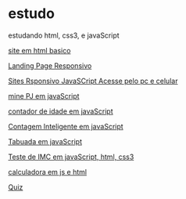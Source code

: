 # estudo

estudando html, css3, e javaScript

<a href="https://GabrielErick1.github.io/estudo/htmlsite/siteteste/">site em html basico</a>

<a href="https://GabrielErick1.github.io/estudo/htmlsite/site/">Landing Page Responsivo</a>

<a href="https://GabrielErick1.github.io/estudo/htmlsite/sitenv/">Sites Rsponsivo JavaSCript Acesse pelo pc e celular</a>

<a href="https://GabrielErick1.github.io/estudo/javaScript/projeto/">mine PJ em javaScript</a>

<a href="https://GabrielErick1.github.io/estudo/javaScript/projeto1/">contador de idade em javaScript</a>

<a href="https://GabrielErick1.github.io/estudo/javaScript/projeto2/">Contagem Inteligente em javaScript</a>

<a href="https://GabrielErick1.github.io/estudo/javaScript/projeto3/">Tabuada em javaScript</a>

<a href="https://GabrielErick1.github.io/estudo/javaScript/testedeobsidade/">Teste de IMC em javaScript, html, css3</a>

<a href="https://GabrielErick1.github.io/estudo/javaScript/calculadora/">calculadora em js e html</a>

<a href="https://GabrielErick1.github.io/estudo/quiz/public/">Quiz</a>
